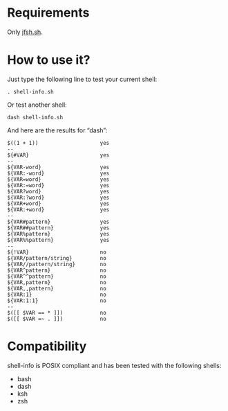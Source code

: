 # Requirements

Only [jfsh.sh](http://github.com/julien-f/jfsh).


# How to use it?

Just type the following line to test your current shell:

	. shell-info.sh

Or test another shell:

	dash shell-info.sh

And here are the results for “dash”:

	$((1 + 1))                    yes
	--
	${#VAR}                       yes
	--
	${VAR-word}                   yes
	${VAR:-word}                  yes
	${VAR=word}                   yes
	${VAR:=word}                  yes
	${VAR?word}                   yes
	${VAR:?word}                  yes
	${VAR+word}                   yes
	${VAR:+word}                  yes
	--
	${VAR#pattern}                yes
	${VAR##pattern}               yes
	${VAR%pattern}                yes
	${VAR%%pattern}               yes
	--
	${!VAR}                       no
	${VAR/pattern/string}         no
	${VAR//pattern/string}        no
	${VAR^pattern}                no
	${VAR^^pattern}               no
	${VAR,pattern}                no
	${VAR,,pattern}               no
	${VAR:1}                      no
	${VAR:1:1}                    no
	--
	$([[ $VAR == * ]])            no
	$([[ $VAR =~ . ]])            no


# Compatibility

shell-info is POSIX compliant and has been tested with the following shells:

- bash
- dash
- ksh
- zsh
